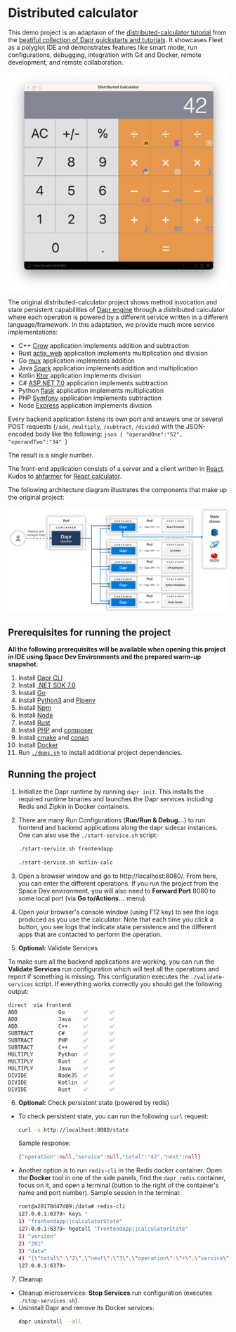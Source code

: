 # Distributed calculator

This demo project is an adaptaion of the [distributed-calculator tutorial](https://github.com/dapr/quickstarts/blob/master/tutorials/distributed-calculator) from the [beatiful collection of Dapr quickstarts and tutorials](https://github.com/dapr/quickstarts). It showcases Fleet as a polyglot IDE and demonstrates features like smart mode, run configurations, debugging, integration with Git and Docker, remote development, and remote collaboration.

![Calculator Screenshot](./img/calculator-screenshot.png)

The original distributed-calculator project shows method invocation and state persistent capabilities of [Dapr engine](https://docs.dapr.io/) through a distributed calculator where each operation is powered by a different service written in a different language/framework. In this adaptation, we provide much more service implementations:

- C++ [Crow](https://crowcpp.org/) application implements addition and subtraction
- Rust [actix_web](https://actix.rs/) application implements multiplication and division
- Go [mux](https://github.com/gorilla/mux) application implements addition
- Java [Spark](https://sparkjava.com/) application implements addition and multiplication
- Kotlin [Ktor](https://ktor.io/) application implements division
- C# [ASP.NET 7.0](https://docs.microsoft.com/en-us/dotnet/core/) application implements subtraction
- Python [flask](https://flask.palletsprojects.com/en/2.2.x/) application implements multiplication
- PHP [Symfony](https://symfony.com/) application implements subtraction
- Node [Express](https://expressjs.com/) application implements division

Every backend application listens its own port and answers one or several POST requests (`/add`, `/multiply`, `/subtract`, `/divide`) with the JSON-encoded body like the following:
    ```json
    {
        "operandOne":"52",
        "operandTwo":"34"
    }
    ```

The result is a single number.

The front-end application consists of a server and a client written in [React](https://reactjs.org/).
Kudos to [ahfarmer](https://github.com/ahfarmer) for [React calculator](https://github.com/ahfarmer/calculator).

The following architecture diagram illustrates the components that make up the original project:

![Architecture Diagram](./img/Architecture_Diagram.png)

## Prerequisites for running the project

**All the following prerequisites will be available when opening this project in IDE using Space Dev Environments and the prepared warm-up snapshot.**

1. Install [Dapr CLI](https://github.com/dapr/cli)
2. Install [.NET SDK 7.0](https://dotnet.microsoft.com/download)
3. Install [Go](https://golang.org/doc/install)
4. Install [Python3](https://www.python.org/downloads/) and [Pipenv](https://pypi.org/project/pipenv/)
5. Install [Npm](https://www.npmjs.com/get-npm)
6. Install [Node](https://nodejs.org/en/download/)
7. Install [Rust](https://rustup.rs/)
8. Install [PHP](https://www.php.net/manual/en/install.php) and [composer](https://getcomposer.org/download/)
9. Install [cmake](https://cmake.org/) and [conan](https://conan.io/)
10. Install [Docker](https://www.docker.com/)
11. Run [`./deps.sh`](deps.sh) to install additional project dependencies.

## Running the project

1. Initialize the Dapr runtime by running `dapr init`. This installs the required runtime binaries and launches the Dapr services including Redis and Zipkin in Docker containers.

2. There are many Run Configurations (**Run/Run & Debug...**) to run frontend and backend applications along the dapr sidecar instances. One can also use the `./start-service.sh` script:

    ```bash
    ./start-service.sh frontendapp
    ```

    ```bash
    ./start-service.sh kotlin-calc
    ```

3. Open a browser window and go to http://localhost:8080/. From here, you can enter the different operations. If you run the project from the Space Dev environment, you will also need to **Forward Port** 8080 to some local port (via **Go to/Actions...** menu).

4. Open your browser's console window (using F12 key) to see the logs produced as you use the calculator. Note that each time you click a button, you see logs that indicate state persistence and the different apps that are contacted to perform the operation.

5. **Optional:** Validate Services

To make sure all the backend applications are working, you can run the **Validate Services** run configuration which will test all the operations and report if something is missing. This configuration executes the `./validate-services` script. If everything works correctly you should get the following output:
```
direct  via frontend
ADD             Go      ✅       ✅
ADD             Java    ✅       ✅
ADD             C++     ✅       ✅
SUBTRACT        C#      ✅       ✅
SUBTRACT        PHP     ✅       ✅
SUBTRACT        C++     ✅       ✅
MULTIPLY        Python  ✅       ✅
MULTIPLY        Rust    ✅       ✅
MULTIPLY        Java    ✅       ✅
DIVIDE          NodeJS  ✅       ✅
DIVIDE          Kotlin  ✅       ✅
DIVIDE          Rust    ✅       ✅
```
    
6. **Optional:** Check persistent state (powered by redis)

- To check persistent state, you can run the following `curl` request:
    ```bash
    curl -s http://localhost:8080/state
    ```
  Sample response:
    ```bash
    {"operation":null,"service":null,"total":"42","next":null}
    ```

- Another option is to run `redis-cli` in the Redis docker container. Open the **Docker** tool in one of the side panels, find the `dapr_redis` container, focus on it, and open a terminal (button to the right of the container's name and port number). Sample session in the terminal:
  ```bash
  root@a20170d47d09:/data# redis-cli
  127.0.0.1:6379> keys *
  1) "frontendapp||calculatorState"
  127.0.0.1:6379> hgetall "frontendapp||calculatorState"
  1) "version"
  2) "281"
  3) "data"
  4) "{\"total\":\"2\",\"next\":\"3\",\"operation\":\"+\",\"service\":\"go\"}"
  127.0.0.1:6379>
  ```

7. Cleanup

- Cleanup microservices: **Stop Services** run configuration (executes `./stop-services.sh`).
- Uninstall Dapr and remove its Docker services:
  ```bash
  dapr uninstall --all
  ```